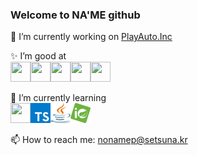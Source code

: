 ### Welcome to NA'ME github
🔭 I’m currently working on [PlayAuto.Inc](https://github.com/playauto)

✨ I’m good at<br>
<img src="https://raw.githubusercontent.com/gilbarbara/logos/master/logos/python.svg" width="32" height="32" /><img src="https://raw.githubusercontent.com/gilbarbara/logos/master/logos/django.svg" width="32" height="32" /><img src="https://raw.githubusercontent.com/gilbarbara/logos/master/logos/tensorflow.svg" width="32" height="32" /><img src="https://raw.githubusercontent.com/gilbarbara/logos/master/logos/javascript.svg" width="32" height="32" /><img src="https://raw.githubusercontent.com/gilbarbara/logos/master/logos/react.svg" width="32" height="32" />

🌱 I’m currently learning<br>
<img src="https://raw.githubusercontent.com/gilbarbara/logos/master/logos/graphql.svg" width="32" height="32" /><img src="https://raw.githubusercontent.com/gilbarbara/logos/master/logos/typescript.svg" width="32" height="32" /><img src="https://raw.githubusercontent.com/gilbarbara/logos/master/logos/java.svg" width="32" height="32" /><img src="https://raw.githubusercontent.com/gilbarbara/logos/master/logos/spring.svg" width="32" height="32" />

📫 How to reach me: nonamep@setsuna.kr

<!--
**nonameP765/nonameP765** is a  _special_ ✨ repository because its `README.md` (this file) appears on your GitHub profile.

Here are some ideas to get you started:

-->
